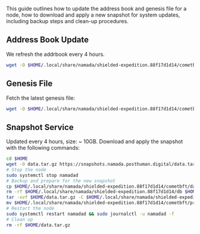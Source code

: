 
This guide outlines how to update the address book and genesis file for a node, how to download and apply a new snapshot for system updates, including backup steps and clean-up procedures.

## Address Book Update
We refresh the addrbook every 4 hours.

```bash
wget -O $HOME/.local/share/namada/shielded-expedition.88f17d1d14/cometbft/config/addrbook.json https://snapshots.namada.posthuman.digital/addrbook.json
```
## Genesis File 
Fetch the latest genesis file:
```bash
wget -O $HOME/.local/share/namada/shielded-expedition.88f17d1d14/cometbft/config/genesis.json https://snapshots.namada.posthuman.digital/genesis.json
```

## Snapshot Service
Updated every 4 hours, size: ~ 10GB. Download and apply the snapshot with the following commands:

```bash
cd $HOME
wget -O data.tar.gz https://snapshots.namada.posthuman.digital/data.tar.gz
# Stop the node
sudo systemctl stop namadad
# Backup and prepare for the new snapshot
cp $HOME/.local/share/namada/shielded-expedition.88f17d1d14/cometbft/data/priv_validator_state.json $HOME/.local/share/namada/shielded-expedition.88f17d1d14/cometbft/priv_validator_state.json.backup
rm -rf $HOME/.local/share/namada/shielded-expedition.88f17d1d14/db $HOME/.local/share/namada/shielded-expedition.88f17d1d14/cometbft/data
tar -xvf $HOME/data.tar.gz -C $HOME/.local/share/namada/shielded-expedition.88f17d1d14
mv $HOME/.local/share/namada/shielded-expedition.88f17d1d14/cometbft/priv_validator_state.json.backup $HOME/.local/share/namada/shielded-expedition.88f17d1d14/cometbft/data/priv_validator_state.json
# Restart the node
sudo systemctl restart namadad && sudo journalctl -u namadad -f
# Clean up
rm -rf $HOME/data.tar.gz
```

